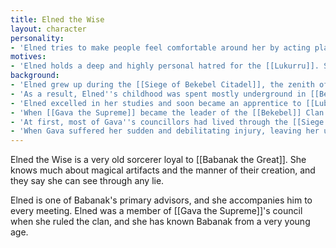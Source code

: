 ```yaml
---
title: Elned the Wise
layout: character
personality:
- 'Elned tries to make people feel comfortable around her by acting playful and mischievous. She often pretends to forget things and to not understand what''s going on, while in reality she watches other people very closely and takes mental notes of everything they say. When she needs to, she drops the masquerade and can quickly take charge in an emergency. However, she prefers to give hints and subtle advice to those around her in an attempt to guide their actions.'
motives:
- 'Elned holds a deep and highly personal hatred for the [[Lukurru]]. Since long before Babanak came to power in the [[Bekebel]] clan, Elned has been promoting distrust for the Lukurru and encouraging open war with them. Much of her wisdom, both as a member of Gava''s council and as Babanak''s primary advisor, has been directed towards her goal of destroying the Lukurru. With both, she has been able to leverage the death of [[Nort the Pyromancer]] to motivate actions against the Lukurru.'
background:
- 'Elned grew up during the [[Siege of Bekebel Citadel]], the zenith of the conflict between the Bekebel and the Lukurru. For seven years, legions of Lukurru soldiers fought to breach the walls of the citadel. By the time the Lukurru finally retreated, both clans had suffered tremendous losses. Nonetheless, skirmishes continued around the border between the clans territories for decades to come.'
- 'As a result, Elned''s childhood was spent mostly underground in [[Bekebel Citadel]]''s tunnels. Until the siege ended, she had no education, and she was raised mostly on preserved food and propaganda. Later, like many others whose childhoods were turned upside-down by the war, she returned to school and began to learn metalworking.'
- 'Elned excelled in her studies and soon became an apprentice to [[Lubu the Artificer]], who taught her how to weave enchantments into metal. Over the years, Elned''s abilities as a sorcerer slowly emerged and she became capable of imbuing metal with magic of unprecedented potency. When Lubu retired, Elned took over her shop and school and continued to develop new arts of metallurgy and enchantment.'
- 'When [[Gava the Supreme]] became the leader of the [[Bekebel]] Clan and formed her council, she selected Elned to be one of its nine members. For a while, Elned continued to run her school while she served on the council, but over time her responsibilities as a councillor grew until she could no longer maintain any students.'
- 'At first, most of Gava''s councillors had lived through the [[Siege of Bekebel Citadel]] and remembered it vividly, even though Gava herself was born several years after it ended. But as the years wore on, the older councillors were replaced as they retired. Eventually Elned was the only one on the council who had experience the siege firsthand, and her powerful enmity towards the Lukurru was no longer the prevailing consensus.'
- 'When Gava suffered her sudden and debilitating injury, leaving her unable to speak or walk, Elned and the other councillors nominated her son Babanak to lead the clan in her absence. As it became clear that Gava would never recover, Babanak took the title [[Babanak the Great]] and became the permanent ruler of the clan. He abolished the council, but then hired many of his mother''s councillors (including Elned) as special advisors. To the present day, Elned serves as Babanak''s tutor in sorcery and enchantment and works with him and [[Paparnad the Mystic]] to develop the clan''s gifts to [[Tuvdak the Magnificent]].'
---
```


Elned the Wise is a very old sorcerer loyal to [[Babanak the Great]]. She knows much about magical artifacts and the manner of their creation, and they say she can see through any lie.

Elned is one of Babanak's primary advisors, and she accompanies him to every meeting. Elned was a member of [[Gava the Supreme]]'s council when she ruled the clan, and she has known Babanak from a very young age.
